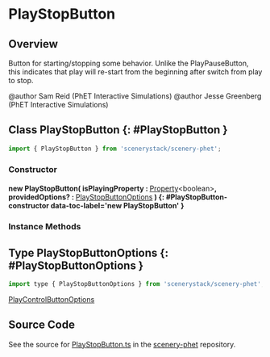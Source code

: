 # PlayStopButton

## Overview

Button for starting/stopping some behavior. Unlike the PlayPauseButton, this indicates that play will re-start
from the beginning after switch from play to stop.

@author Sam Reid (PhET Interactive Simulations)
@author Jesse Greenberg (PhET Interactive Simulations)

## Class PlayStopButton {: #PlayStopButton }


```js
import { PlayStopButton } from 'scenerystack/scenery-phet';
```
### Constructor

#### new PlayStopButton( isPlayingProperty : <span style="font-weight: 400;">[Property](../axon/Property.md)&lt;<span style="color: hsla(calc(var(--md-hue) + 180deg),80%,40%,1);">boolean</span>&gt;</span>, providedOptions? : <span style="font-weight: 400;">[PlayStopButtonOptions](../scenery-phet/PlayStopButton.md#PlayStopButtonOptions)</span> ) {: #PlayStopButton-constructor data-toc-label='new PlayStopButton' }

### Instance Methods





## Type PlayStopButtonOptions {: #PlayStopButtonOptions }


```js
import type { PlayStopButtonOptions } from 'scenerystack/scenery-phet';
```


[PlayControlButtonOptions](../scenery-phet/PlayControlButton.md#PlayControlButtonOptions)



## Source Code

See the source for [PlayStopButton.ts](https://github.com/phetsims/scenery-phet/blob/main/js/buttons/PlayStopButton.ts) in the [scenery-phet](https://github.com/phetsims/scenery-phet) repository.
